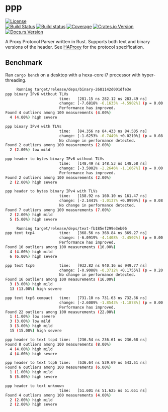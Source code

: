 # ppp
[![License](https://img.shields.io/badge/License-Apache%202.0-yellowgreen.svg)](https://opensource.org/licenses/Apache-2.0)  
[![Build Status](https://travis-ci.org/misalcedo/ppp.svg?branch=master)](https://travis-ci.org/misalcedo/ppp)
[![Build status](https://ci.appveyor.com/api/projects/status/mlr10t4o0l5300nw?svg=true)](https://ci.appveyor.com/project/misalcedo/ppp)
[![Coverage](https://codecov.io/gh/misalcedo/ppp/branch/master/graph/badge.svg)](https://codecov.io/gh/misalcedo/ppp)
[![Crates.io Version](https://img.shields.io/crates/v/ppp.svg)](https://crates.io/crates/ppp)
[![Docs.rs Version](https://docs.rs/ppp/badge.svg)](https://docs.rs/ppp)

A Proxy Protocol Parser written in Rust. Supports both text and binary versions of the header.
See [HAProxy](https://www.haproxy.org/download/1.8/doc/proxy-protocol.txt) for the protocol specification.

## Benchmark
Ran `cargo bench` on a desktop with a hexa-core i7 processor with hyper-threading.

```bash
     Running target/release/deps/binary-2681142d001dfe3e
ppp binary IPv6 without TLVs                                                                            
                        time:   [281.15 ns 282.12 ns 283.49 ns]
                        change: [-7.6818% -6.1635% -4.5902%] (p = 0.00 < 0.05)
                        Performance has improved.
Found 4 outliers among 100 measurements (4.00%)
  4 (4.00%) high severe

ppp binary IPv4 with TLVs                                                                            
                        time:   [84.356 ns 84.433 ns 84.505 ns]
                        change: [-1.6253% -0.7449% +0.0210%] (p = 0.08 > 0.05)
                        No change in performance detected.
Found 2 outliers among 100 measurements (2.00%)
  2 (2.00%) low mild

ppp header to bytes binary IPv6 without TLVs                                                                            
                        time:   [148.49 ns 148.53 ns 148.58 ns]
                        change: [-3.5002% -2.2646% -1.1667%] (p = 0.00 < 0.05)
                        Performance has improved.
Found 2 outliers among 100 measurements (2.00%)
  2 (2.00%) high severe

ppp header to bytes binary IPv4 with TLVs                                                                            
                        time:   [158.92 ns 160.10 ns 161.47 ns]
                        change: [-2.1441% -1.0137% +0.0999%] (p = 0.08 > 0.05)
                        No change in performance detected.
Found 7 outliers among 100 measurements (7.00%)
  2 (2.00%) high mild
  5 (5.00%) high severe

     Running target/release/deps/text-fb185ef299e3eb06
ppp text tcp4           time:   [368.56 ns 368.84 ns 369.27 ns]                          
                        change: [-6.0919% -4.1408% -2.4502%] (p = 0.00 < 0.05)
                        Performance has improved.
Found 10 outliers among 100 measurements (10.00%)
  4 (4.00%) high mild
  6 (6.00%) high severe

ppp text tcp6           time:   [932.82 ns 940.16 ns 949.77 ns]                           
                        change: [-0.9088% -0.3712% +0.1755%] (p = 0.20 > 0.05)
                        No change in performance detected.
Found 16 outliers among 100 measurements (16.00%)
  3 (3.00%) high mild
  13 (13.00%) high severe

ppp text tcp6 compact   time:   [731.10 ns 731.63 ns 732.36 ns]                                   
                        change: [-2.6089% -1.8543% -1.1878%] (p = 0.00 < 0.05)
                        Performance has improved.
Found 22 outliers among 100 measurements (22.00%)
  1 (1.00%) low severe
  3 (3.00%) low mild
  3 (3.00%) high mild
  15 (15.00%) high severe

ppp header to text tcp4 time:   [236.54 ns 236.61 ns 236.68 ns]                                    
Found 8 outliers among 100 measurements (8.00%)
  4 (4.00%) high mild
  4 (4.00%) high severe

ppp header to text tcp6 time:   [536.64 ns 539.69 ns 543.51 ns]                                     
Found 6 outliers among 100 measurements (6.00%)
  1 (1.00%) high mild
  5 (5.00%) high severe

ppp header to text unknown                                                                            
                        time:   [51.601 ns 51.625 ns 51.651 ns]
Found 4 outliers among 100 measurements (4.00%)
  2 (2.00%) high mild
  2 (2.00%) high severe

```

